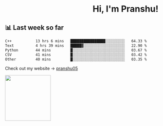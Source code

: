 <div align="right" >
   
   <H1>Hi, I'm Pranshu!</H1>

</div>

## 📊 Last week so far
<!--START_SECTION:waka-->

```txt
C++           13 hrs 6 mins   ████████████████░░░░░░░░░   64.33 %
Text          4 hrs 39 mins   █████▓░░░░░░░░░░░░░░░░░░░   22.90 %
Python        44 mins         █░░░░░░░░░░░░░░░░░░░░░░░░   03.67 %
CSV           41 mins         █░░░░░░░░░░░░░░░░░░░░░░░░   03.42 %
Other         40 mins         █░░░░░░░░░░░░░░░░░░░░░░░░   03.35 %
```

<!--END_SECTION:waka-->

Check out my website -> [pranshu05](https://pranshu05.vercel.app)

<img align="left" width="150" src="https://user-images.githubusercontent.com/70943732/209951571-93b7afe5-f523-4683-b725-5d94b287e94e.png">


